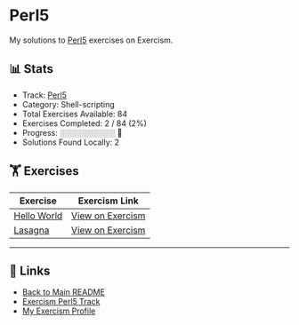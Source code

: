 # Perl5

My solutions to [Perl5](https://exercism.org/tracks/perl5) exercises on Exercism.

## 📊 Stats

- Track: [Perl5](https://exercism.org/tracks/perl5)
- Category: Shell-scripting
- Total Exercises Available: 84
- Exercises Completed: 2 / 84 (2%)
- Progress: ░░░░░░░░░░ 🔴
- Solutions Found Locally: 2

## 🏋️ Exercises

| Exercise | Exercism Link |
|----------|---------------|
| [Hello World](hello-world/README.md) | [View on Exercism](https://exercism.org/tracks/perl5/exercises/hello-world) |
| [Lasagna](lasagna/README.md) | [View on Exercism](https://exercism.org/tracks/perl5/exercises/lasagna) |

---

## 🔗 Links

- [Back to Main README](../README.md)
- [Exercism Perl5 Track](https://exercism.org/tracks/perl5)
- [My Exercism Profile](https://exercism.org/profiles/princemuel)
